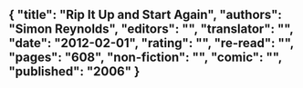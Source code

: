 {
 "title": "Rip It Up and Start Again",
 "authors": "Simon Reynolds",
 "editors": "",
 "translator": "",
 "date": "2012-02-01",
 "rating": "",
 "re-read": "",
 "pages": "608",
 "non-fiction": "",
 "comic": "",
 "published": "2006"
}
---

